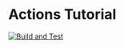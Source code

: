 # Actions Tutorial

[![Build and Test](https://github.com/chinmaygarde/actions_tutorial/actions/workflows/build_and_test.yml/badge.svg)](https://github.com/chinmaygarde/actions_tutorial/actions/workflows/build_and_test.yml)
